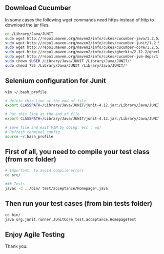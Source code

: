 ## Download Cucumber

In some cases the following wget commands need https instead of http to download the jar files.

```sh
cd /Library/Java/JUNIT
sudo wget http://repo1.maven.org/maven2/info/cukes/cucumber-java/1.2.5/cucumber-java-1.2.5.jar
sudo wget http://repo1.maven.org/maven2/info/cukes/cucumber-junit/1.2.5/cucumber-junit-1.2.5.jar
sudo wget http://repo1.maven.org/maven2/info/cukes/cucumber-core/1.2.5/cucumber-core-1.2.5.jar
sudo wget http://repo1.maven.org/maven2/info/cukes/gherkin/2.12.2/gherkin-2.12.2.jar
sudo wget http://repo1.maven.org/maven2/info/cukes/cucumber-jvm-deps/1.0.5/cucumber-jvm-deps-1.0.5.jar
sudo chown $USER /Library/Java/JUNIT /Library/Java/JUNIT/*
sudo chmod 755 /Library/Java/JUNIT /Library/Java/JUNIT/*
```

## Selenium configuration for Junit

```sh
vim ~/.bash_profile

# delete this line at the end of file
export CLASSPATH=/Library/Java/JUNIT/junit-4.12.jar:/Library/Java/JUNIT/hamcrest-all-1.3.jar:/Library/Java/JUNIT/chromedriver:/Library/Java/JUNIT/client-combined-3.8.1.jar:/Library/Java/JUNIT/client-combined-3.8.1-sources.jar:/Library/Java/JUNIT/selenium-server-standalone-3.8.1.jar:.

# Put this line at the end of file
export CLASSPATH=/Library/Java/JUNIT/junit-4.12.jar:/Library/Java/JUNIT/hamcrest-all-1.3.jar:/Library/Java/JUNIT/chromedriver:/Library/Java/JUNIT/client-combined-3.8.1.jar:/Library/Java/JUNIT/client-combined-3.8.1-sources.jar:/Library/Java/JUNIT/selenium-server-standalone-3.8.1.jar:/Library/Java/JUNIT/cucumber-java-1.2.5.jar:/Library/Java/JUNIT/cucumber-junit-1.2.5.jar:/Library/Java/JUNIT/cucumber-core-1.2.5.jar:/Library/Java/JUNIT/gherkin-2.12.2.jar:/Library/Java/JUNIT/cucumber-jvm-deps-1.0.5.jar:.

# Save file and exit VIM by doing: esc : wq!
# Refresh terminal config
source ~/.bash_profile
```

## First of all, you need to compile your test class (from src folder)

```sh
# Important, to avoid compile errors
cd src/

### Tests
javac -d ../bin/ test/acceptance/Homepage*.java
```

## Then run your test cases (from bin tests folder)

```sh
cd bin/
java org.junit.runner.JUnitCore test.acceptance.HomepageTest
```

## Enjoy Agile Testing

Thank you.
